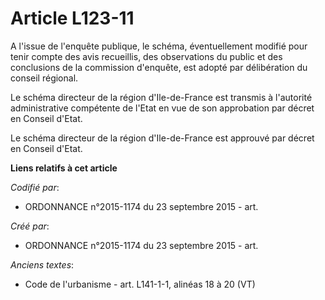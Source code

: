 # Article L123-11

A l'issue de l'enquête publique, le schéma, éventuellement modifié pour tenir compte des avis recueillis, des observations du
public et des conclusions de la commission d'enquête, est adopté par délibération du conseil régional.

Le schéma directeur de la région d'Ile-de-France est transmis à l'autorité administrative compétente de l'Etat en vue de son
approbation par décret en Conseil d'Etat.

Le schéma directeur de la région d'Ile-de-France est approuvé par décret en Conseil d'Etat.

**Liens relatifs à cet article**

_Codifié par_:

  - ORDONNANCE n°2015-1174 du 23 septembre 2015 - art.

_Créé par_:

  - ORDONNANCE n°2015-1174 du 23 septembre 2015 - art.

_Anciens textes_:

  - Code de l'urbanisme - art. L141-1-1, alinéas 18 à 20 (VT)
